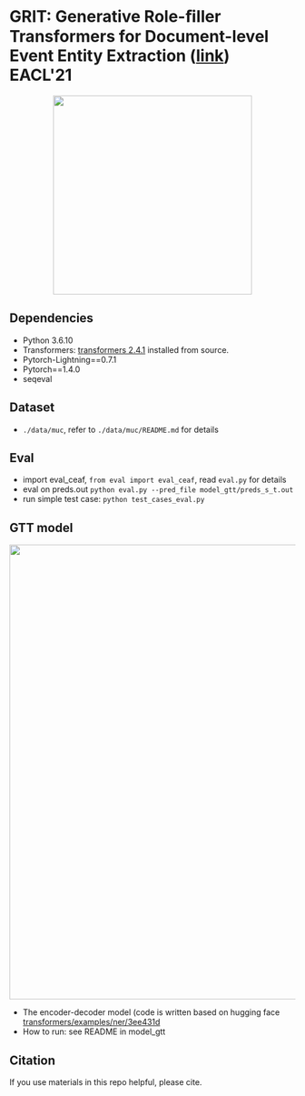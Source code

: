 # GRIT: Generative Role-ﬁller Transformers for Document-level Event Entity Extraction ([link](http://arxiv.org/abs/2008.09249)) EACL'21

<p align='center'>
  <img src='figs/task.png' width="350px">
</p>

## Dependencies

* Python 3.6.10
* Transformers: [transformers 2.4.1](https://github.com/huggingface/transformers/tree/2c12464a20160061a8b436b4939e8d5fa2437a15) installed from source.
* Pytorch-Lightning==0.7.1
* Pytorch==1.4.0
* seqeval

## Dataset 
* `./data/muc`, refer to `./data/muc/README.md` for details

## Eval
* import eval_ceaf, `from eval import eval_ceaf`, read `eval.py` for details
* eval on preds.out `python eval.py --pred_file model_gtt/preds_s_t.out`
* run simple test case: `python test_cases_eval.py`

## GTT model 

<p align='center'>
  <img src='figs/architecture.png' width="800px">
</p>

* The encoder-decoder model (code is written based on hugging face [transformers/examples/ner/3ee431d](https://github.com/huggingface/transformers/tree/3ee431dd4c720e67e35a449b453d3dc2b15ccfff)
* How to run: see README in model_gtt

## Citation
If you use materials in this repo helpful, please cite.
